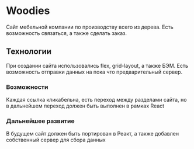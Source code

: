 # Woodies
Сайт мебельной компании по производству всего из дерева. Есть возможность связаться, а также сделать заказ.
## Технологии
При создании сайта использовались flex, grid-layout, а также БЭМ. Есть возможность отправки данных на пока что предварительный сервер. 
### Возможности
Каждая ссылка кликабельна, есть переход между разделами сайта, но в дальнейшем переход должен быть выполнен в рамках React

### Дальнейшее развитие
В будущем сайт должен быть портирован в Реакт, а также добавлен собственный сервер для сбора данных
